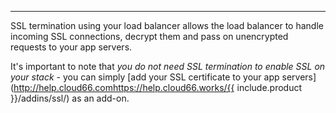 


* * *

SSL termination using your load balancer allows the load balancer to handle incoming SSL connections, decrypt them and pass on unencrypted requests to your app servers.


It's important to note that _you do not need SSL termination to enable SSL on your stack_ - you can simply [add your SSL certificate to your app servers](http://help.cloud66.comhttps://help.cloud66.works/{{ include.product }}/addins/ssl/) as an add-on.

